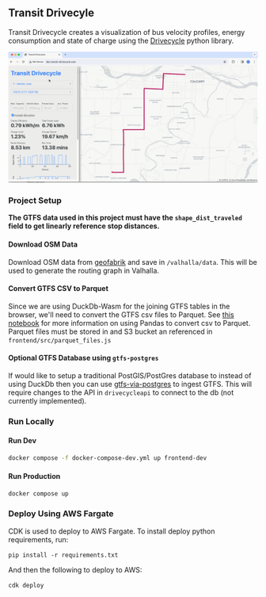 ## Transit Drivecyle

Transit Drivecycle creates a visualization of bus velocity profiles, energy consumption and state of charge using the [Drivecycle](https://github.com/smohiudd/drivecycle) python library.

![alt text](./assets/transit-drivecycle.gif)

### Project Setup

**The GTFS data used in this project must have the `shape_dist_traveled` field to get linearly reference stop distances.**

#### Download OSM Data

Download OSM data from [geofabrik](https://download.geofabrik.de/) and save in `/valhalla/data`. This will be used to generate the routing graph in Valhalla.

#### Convert GTFS CSV to Parquet

Since we are using DuckDb-Wasm for the joining GTFS tables in the browser, we'll need to convert the GTFS csv files to Parquet. See [this notebook](./notebooks/geoparquet.ipynb) for more information on using Pandas to convert csv to Parquet. Parquet files must be stored in and S3 bucket an referenced in `frontend/src/parquet_files.js`

#### Optional GTFS Database using `gtfs-postgres`

If would like to setup a traditional PostGIS/PostGres database to instead of using DuckDb then you can use [gtfs-via-postgres](https://github.com/public-transport/gtfs-via-postgres) to ingest GTFS. This will require changes to the API in `drivecycleapi` to connect to the db (not currently implemented).

### Run Locally

#### Run Dev

```bash
docker compose -f docker-compose-dev.yml up frontend-dev
```

#### Run Production

```
docker compose up
```

### Deploy Using AWS Fargate

CDK is used to deploy to AWS Fargate. To install deploy python requirements, run:

```
pip install -r requirements.txt
```

And then the following to deploy to AWS:

```
cdk deploy
```